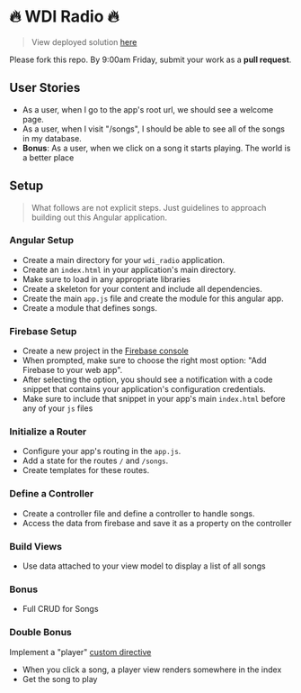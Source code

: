 # :fire: WDI Radio :fire:

> View deployed solution [here](https://wdi-radio.firebaseapp.com/)

Please fork this repo. By 9:00am Friday, submit your work as a **pull request**.

## User Stories

- As a user, when I go to the app's root url, we should see a welcome page.
- As a user, when I visit "/songs", I should be able to see all of the songs in my database.
- **Bonus**: As a user, when we click on a song it starts playing. The world is a better place

## Setup

> What follows are not explicit steps. Just guidelines to approach building out this Angular application.

### Angular Setup

- Create a main directory for your `wdi_radio` application.
- Create an `index.html` in your application's main directory.
- Make sure to load in any appropriate libraries
- Create a skeleton for your content and include all dependencies.
- Create the main `app.js` file and create the module for this angular app.
- Create a module that defines songs.

### Firebase Setup

- Create a new project in the [Firebase console](https://console.firebase.google.com/)
- When prompted, make sure to choose the right most option: "Add Firebase to your web app".
- After selecting the option, you should see a notification with a code snippet that contains your application's configuration credentials.
- Make sure to include that snippet in your app's main `index.html` before any of your `js` files

### Initialize a Router

- Configure your app's routing in the `app.js`.
- Add a state for the routes `/` and `/songs`.
- Create templates for these routes.

### Define a Controller

- Create a controller file and define a controller to handle songs.
- Access the data from firebase and save it as a property on the controller

### Build Views

- Use data attached to your view model to display a list of all songs

### Bonus

- Full CRUD for Songs

### Double Bonus

Implement a "player" [custom directive](https://github.com/ga-wdi-lessons/angular-directives)

- When you click a song, a player view renders somewhere in the index
- Get the song to play
